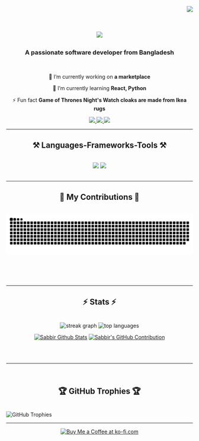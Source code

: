 <div align="right">
  <img src="https://visitor-badge.laobi.icu/badge?page_id=sabbir-tanvir.sabbir-tanvir&"  />
</div>

<h1 align="center">
    <img src="https://readme-typing-svg.herokuapp.com/?font=Righteous&size=35&center=true&vCenter=true&width=500&height=70&duration=4000&lines=Hi+There!+👋;+I'm+Sabbir+Tanvir!;" />
</h1>

<h3 align="center">A passionate software developer from Bangladesh</h3>

<br/>

<div align="center">
 
 🔭 I’m currently working on **a marketplace**
 
 🌱 I’m currently learning **React, Python**

⚡ Fun fact **Game of Thrones Night's Watch cloaks are made from Ikea rugs**

 </div>
 
<div align="center"> 
  <a href="sabbirmahmudtanvir@gmail.com">
    <img src="https://img.shields.io/badge/Gmail-333333?style=for-the-badge&logo=gmail&logoColor=red" />
  </a>
  <a href="https://www.linkedin.com/in/sabbir-tanvir/" target="_blank">
    <img src="https://img.shields.io/badge/LinkedIn-0077B5?style=for-the-badge&logo=linkedin&logoColor=white" target="_blank" />
  </a>
  <a href="https://portfolio-sabbir.vercel.app/" target="_blank">
     <img src="https://img.shields.io/badge/Portfolio-FF5722?style=for-the-badge&logo=todoist&logoColor=white" target="_blank" /> <!-- sqlite, safari, google-chrome are other good icon options -->
  </a>
</div>

 <hr/>
 
<h2 align="center">⚒️ Languages-Frameworks-Tools ⚒️</h2>
<br/>
<div align="center">
    <img src="https://skillicons.dev/icons?i=bootstrap,html,css,vscode,github,figma,tailwind,git,r" />
    <img src="https://skillicons.dev/icons?i=nodejs,python,javascript,typescript,express,firebase,mongodb,c,java,nextjs,mysql" /><br>
</div>

<br/>
<hr/>

<div align="center">
  <h2>🐍 My Contributions 🐍</h2>
  <br>
<img alt="snake eating my contributions" src="https://raw.githubusercontent.com/salesp07/salesp07/output/github-contribution-grid-snake.svg" />
  
  <br/><br/><br/>
</div>

<hr/>

<h2 align="center">⚡ Stats ⚡</h2>
<br>
<div align="center">
  <img src="https://streak-stats.demolab.com?user=sabbir-tanvir&locale=en&mode=daily&theme=dracula&hide_border=false&border_radius=5" height="150" alt="streak graph"/>
  <img src="https://github-readme-stats.vercel.app/api/top-langs?username=sabbir-tanvir&locale=en&hide_title=false&layout=compact&card_width=320&langs_count=5&theme=dracula&hide_border=false" height="150" alt="top languages"/>
</div>
<div align="center">
  <p align="center">
    <a href="https://github.com/sabbir-tanvir"><img alt="Sabbir Github Stats" src="https://denvercoder1-github-readme-stats.vercel.app/api?username=sabbir-tanvir&show_icons=true&count_private=true&theme=react&border_color=7F3FBF&bg_color=0D1117&title_color=F85D7F&icon_color=F8D866" height="192px" width="49.5%"/></a>
    <a href="https://github.com/sabbir-tanvir"><img src="https://github-profile-summary-cards.vercel.app/api/cards/profile-details?username=sabbir-tanvir&theme=radical" alt="Sabbir's GitHub Contribution"/></a>
  </p>
</div>



<br/><br/>

<hr/>

<br/>
<h2 align="center">🏆 GitHub Trophies 🏆</h2>
<br/>
<img src="https://github-profile-trophy.vercel.app/?username=sabbir-tanvir&theme=onestar&no-frame=false&no-bg=false&margin-w=4" alt="GitHub Trophies"/>
<br/>
<hr/>
<div align="center">
<a href='https://ko-fi.com/sabbir30630' target='_blank'><img height='64' style='border:0px;height:64px;' src='https://storage.ko-fi.com/cdn/kofi1.png?v=3' border='0' alt='Buy Me a Coffee at ko-fi.com'></a>
</div>

<br/>
